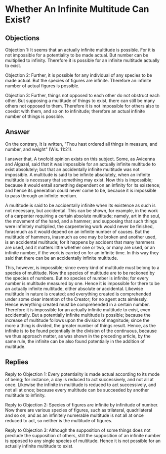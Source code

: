 # Whether An Infinite Multitude Can Exist?

## Objections

Objection 1: It seems that an actually infinite multitude is possible. For it is not impossible for a potentiality to be made actual. But number can be multiplied to infinity. Therefore it is possible for an infinite multitude actually to exist.

Objection 2: Further, it is possible for any individual of any species to be made actual. But the species of figures are infinite. Therefore an infinite number of actual figures is possible.

Objection 3: Further, things not opposed to each other do not obstruct each other. But supposing a multitude of things to exist, there can still be many others not opposed to them. Therefore it is not impossible for others also to coexist with them, and so on to infinitude; therefore an actual infinite number of things is possible.

## Answer

On the contrary, It is written, "Thou hast ordered all things in measure, and number, and weight" (Wis. 11:21).

I answer that, A twofold opinion exists on this subject. Some, as Avicenna and Algazel, said that it was impossible for an actually infinite multitude to exist absolutely; but that an accidentally infinite multitude was not impossible. A multitude is said to be infinite absolutely, when an infinite multitude is necessary that something may exist. Now this is impossible; because it would entail something dependent on an infinity for its existence; and hence its generation could never come to be, because it is impossible to pass through an infinite medium.

A multitude is said to be accidentally infinite when its existence as such is not necessary, but accidental. This can be shown, for example, in the work of a carpenter requiring a certain absolute multitude; namely, art in the soul, the movement of the hand, and a hammer; and supposing that such things were infinitely multiplied, the carpentering work would never be finished, forasmuch as it would depend on an infinite number of causes. But the multitude of hammers, inasmuch as one may be broken and another used, is an accidental multitude; for it happens by accident that many hammers are used, and it matters little whether one or two, or many are used, or an infinite number, if the work is carried on for an infinite time. In this way they said that there can be an accidentally infinite multitude.

This, however, is impossible; since every kind of multitude must belong to a species of multitude. Now the species of multitude are to be reckoned by the species of numbers. But no species of number is infinite; for every number is multitude measured by one. Hence it is impossible for there to be an actually infinite multitude, either absolute or accidental. Likewise multitude in nature is created; and everything created is comprehended under some clear intention of the Creator; for no agent acts aimlessly. Hence everything created must be comprehended in a certain number. Therefore it is impossible for an actually infinite multitude to exist, even accidentally. But a potentially infinite multitude is possible; because the increase of multitude follows upon the division of magnitude; since the more a thing is divided, the greater number of things result. Hence, as the infinite is to be found potentially in the division of the continuous, because we thus approach matter, as was shown in the preceding article, by the same rule, the infinite can be also found potentially in the addition of multitude.

## Replies

Reply to Objection 1: Every potentiality is made actual according to its mode of being; for instance, a day is reduced to act successively, and not all at once. Likewise the infinite in multitude is reduced to act successively, and not all at once; because every multitude can be succeeded by another multitude to infinity.

Reply to Objection 2: Species of figures are infinite by infinitude of number. Now there are various species of figures, such as trilateral, quadrilateral and so on; and as an infinitely numerable multitude is not all at once reduced to act, so neither is the multitude of figures.

Reply to Objection 3: Although the supposition of some things does not preclude the supposition of others, still the supposition of an infinite number is opposed to any single species of multitude. Hence it is not possible for an actually infinite multitude to exist.